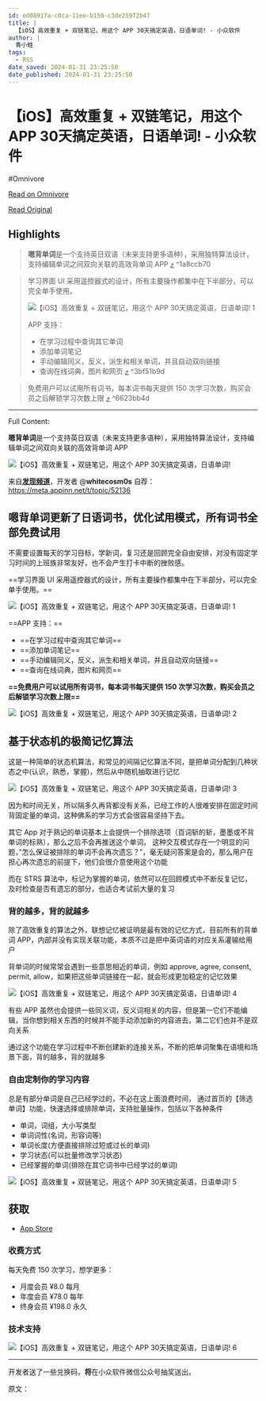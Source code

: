 ```yaml
---
id: ed08917a-c0ca-11ee-b150-c3de25972b47
title: |
  【iOS】高效重复 + 双链笔记，用这个 APP 30天搞定英语，日语单词! - 小众软件
author: |
  青小蛙
tags:
  - RSS
date_saved: 2024-01-31 23:25:50
date_published: 2024-01-31 23:25:50
---
```


# 【iOS】高效重复 + 双链笔记，用这个 APP 30天搞定英语，日语单词! - 小众软件
#Omnivore

[Read on Omnivore](https://omnivore.app/me/i-os-app-30-18d6359883a)

[Read Original](https://www.appinn.com/en-beidanci/)

## Highlights

> **嗯背单词**是一个支持英日双语（未来支持更多语种），采用独特算法设计，支持编辑单词之间双向关联的高效背单词 APP [⤴️](https://omnivore.app/me/i-os-app-30-18d6359883a#1a8ccb70-b43d-4121-96b6-cf46eb3c0e99)  ^1a8ccb70

> 学习界面 UI 采用遥控器式的设计，所有主要操作都集中在下半部分，可以完全单手使用。
> 
> ![【iOS】高效重复 + 双链笔记，用这个 APP 30天搞定英语，日语单词! 1](https://proxy-prod.omnivore-image-cache.app/1200x1600,sdlAKzAeK34v0y_ro_ayWtmeOx-i7myap9xxxl2kEjnI/https://www.appinn.com/wp-content/uploads/2024/02/enbeidanci1.jpg "【iOS】高效重复 + 双链笔记，用这个 APP 30天搞定英语，日语单词! 2")
> 
> APP 支持：
> 
> * 在学习过程中查询其它单词
> * 添加单词笔记
> * 手动编辑同义，反义，派生和相关单词，并且自动双向链接
> * 查询在线词典，图片和网页 [⤴️](https://omnivore.app/me/i-os-app-30-18d6359883a#3bf51b9d-054f-4f8f-9fb0-2d7c1105ffd8)  ^3bf51b9d

> 免费用户可以试用所有词书，每本词书每天提供 150 次学习次数，购买会员之后解锁学习次数上限 [⤴️](https://omnivore.app/me/i-os-app-30-18d6359883a#6623bb4d-6ef4-4382-8a40-4cb281b46e41)  ^6623bb4d


--- 

Full Content: 

**嗯背单词**是一个支持英日双语（未来支持更多语种），采用独特算法设计，支持编辑单词之间双向关联的高效背单词 APP

![【iOS】高效重复 + 双链笔记，用这个 APP 30天搞定英语，日语单词!](https://proxy-prod.omnivore-image-cache.app/1608x700,sjQLVxm-dzwTiypz-rUlwKNrFJptR3kRG_NbCaq2YWvQ/https://www.appinn.com/wp-content/uploads/2024/02/enbeidanci.jpg "【iOS】高效重复 + 双链笔记，用这个 APP 30天搞定英语，日语单词! 1")

来自[**发现频道**](https://meta.appinn.net/c/faxian/10)，开发者 @**whitecosm0s** 自荐： <https://meta.appinn.net/t/topic/52136>

## 嗯背单词更新了日语词书，优化试用模式，所有词书全部免费试用[](https://meta.appinn.net/c/faxian/10)

不需要设置每天的学习目标，学新词，复习还是回顾完全自由安排，对没有固定学习时间的上班族非常友好，也不会产生打卡中断的挫败感。

==学习界面 UI 采用遥控器式的设计，所有主要操作都集中在下半部分，可以完全单手使用。==

![【iOS】高效重复 + 双链笔记，用这个 APP 30天搞定英语，日语单词! 1](https://proxy-prod.omnivore-image-cache.app/1200x1600,sdlAKzAeK34v0y_ro_ayWtmeOx-i7myap9xxxl2kEjnI/https://www.appinn.com/wp-content/uploads/2024/02/enbeidanci1.jpg "【iOS】高效重复 + 双链笔记，用这个 APP 30天搞定英语，日语单词! 2")

==APP 支持：==

* ==在学习过程中查询其它单词==
* ==添加单词笔记==
* ==手动编辑同义，反义，派生和相关单词，并且自动双向链接==
* ==查询在线词典，图片和网页==

**==免费用户可以试用所有词书，每本词书每天提供 150 次学习次数，购买会员之后解锁学习次数上限==**

![【iOS】高效重复 + 双链笔记，用这个 APP 30天搞定英语，日语单词! 2](https://proxy-prod.omnivore-image-cache.app/1200x1600,sAoF_cV8tiYecLj2Orxet4aktWm8TcBkEFzjW5V_dbVU/https://www.appinn.com/wp-content/uploads/2024/02/enbeidanci2.jpg "【iOS】高效重复 + 双链笔记，用这个 APP 30天搞定英语，日语单词! 3")

## 基于状态机的极简记忆算法

这是一种简单的状态机算法，和常见的间隔记忆算法不同，是把单词分配到几种状态之中(认识，熟悉，掌握)，然后从中随机抽取进行记忆

![【iOS】高效重复 + 双链笔记，用这个 APP 30天搞定英语，日语单词! 3](https://proxy-prod.omnivore-image-cache.app/1200x1600,sYKVtucgSdqrnd42XGDbs_AhYhjS3SavyoL8e1P-nH7o/https://www.appinn.com/wp-content/uploads/2024/02/enbeidanci3.jpg "【iOS】高效重复 + 双链笔记，用这个 APP 30天搞定英语，日语单词! 4")

因为和时间无关，所以隔多久再背都没有关系，已经工作的人很难安排在固定时间背固定量的单词，这种佛系的学习方式会很容易坚持下去。

其它 App 对于熟记的单词基本上会提供一个排除选项（百词斩的斩，墨墨或不背单词的标熟），那么之后不会再推送这个单词， 这种交互模式存在一个明显的问题，”怎么保证被排除的单词不会再次遗忘？”，毫无疑问答案是会的，那么用户在担心再次遗忘的前提下，他们会很介意使用这个功能

而在 STRS 算法中，标记为掌握的单词，依然可以在回顾模式中不断反复记忆，及时检查是否有遗忘的部分，也适合考试前大量的复习

### 背的越多，背的就越多

除了高效重复的算法之外，联想记忆被证明是最有效的记忆方式，目前所有的背单词 APP，内部并没有实现关联功能，本质不过是把中英词语的对应关系灌输给用户

背单词的时候常常会遇到一些意思相近的单词，例如 approve, agree, consent, permit, allow，如果把这些单词链接在一起，就会形成更加稳定的记忆效果

![【iOS】高效重复 + 双链笔记，用这个 APP 30天搞定英语，日语单词! 4](https://proxy-prod.omnivore-image-cache.app/1200x1600,stQ64hRWYufhn0F8vQnw2AZ5VEjImLCR7jmk2KLA_Eds/https://www.appinn.com/wp-content/uploads/2024/02/enbeidanci4.jpg "【iOS】高效重复 + 双链笔记，用这个 APP 30天搞定英语，日语单词! 5")

有些 APP 虽然也会提供一些同义词，反义词相关的内容，但是第一它们不能编辑，当你想到相关东西的时候并不能手动添加新的内容进去，第二它们也并不是双向关系

通过这个功能在学习过程中不断创建新的连接关系，不断的把单词聚集在语境和场景下面，背的越多，背的就越多

### 自由定制你的学习内容

总是有部分单词是自己已经学过的，不必在这上面浪费时间， 通过首页的【筛选单词】功能，快速选择或排除单词，支持批量操作，包括以下各种条件

* 单词，词组，大小写类型
* 单词词性(名词，形容词等)
* 单词长度(方便直接排除过短或过长的单词)
* 学习状态(可以批量修改学习状态)
* 已经掌握的单词(排除在其它词书中已经学过的单词)

![【iOS】高效重复 + 双链笔记，用这个 APP 30天搞定英语，日语单词! 5](https://proxy-prod.omnivore-image-cache.app/1200x1600,s0TDLbnjomic_aiWTc5WnXym8P5t2jmKaVyMoMPNYVek/https://www.appinn.com/wp-content/uploads/2024/02/enbeidanci5.jpg "【iOS】高效重复 + 双链笔记，用这个 APP 30天搞定英语，日语单词! 6")

## 获取

* [App Store](https://apps.apple.com/cn/app/id6450109182)

### 收费方式

每天免费 150 次学习，想学更多：

* 月度会员 ¥8.0 每月
* 年度会员 ¥78.0 每年
* 终身会员 ¥198.0 永久

### 技术支持

![【iOS】高效重复 + 双链笔记，用这个 APP 30天搞定英语，日语单词! 6](https://proxy-prod.omnivore-image-cache.app/530x845,s0aEszOWMhS-y4Tq8kqV4QdWbOzvMuFkm_xh6GuXsBVU/https://www.appinn.com/wp-content/uploads/2024/02/enbeidanci6.jpg "【iOS】高效重复 + 双链笔记，用这个 APP 30天搞定英语，日语单词! 7")

---

开发者送了一些兑换码，**将**在小众软件微信公众号抽奖送出。

原文：
